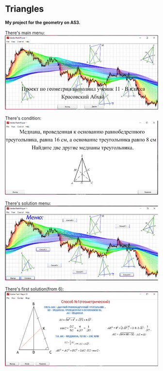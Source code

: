 # Triangles
<b>My project for the geometry on AS3.</b><br><br>
There's main menu:<br>
![alt_text](https://github.com/Abhai2016/Triangles/blob/master/images/Main%20Menu.PNG)<br><br>
There's condition: <br>
![alt_text](https://github.com/Abhai2016/Triangles/blob/master/images/Condition.PNG)<br><br>
There's solution menu: <br>
![alt_text](https://github.com/Abhai2016/Triangles/blob/master/images/SolutionMenu.PNG)<br><br>
There's first solution(from 6): <br>
![alt_text](https://github.com/Abhai2016/Triangles/blob/master/images/Solution.PNG) <br><br>

